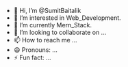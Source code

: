 - 👋 Hi, I’m @SumitBaitalik
- 👀 I’m interested in Web_Development.
- 🌱 I’m currently Mern_Stack.
- 💞️ I’m looking to collaborate on ...
- 📫 How to reach me ...
- 😄 Pronouns: ...
- ⚡ Fun fact: ...

<!---
itsmeSumitBaitalik/itsmeSumitBaitalik is a ✨ special ✨ repository because its `README.md` (this file) appears on your GitHub profile.
You can click the Preview link to take a look at your changes.
--->
